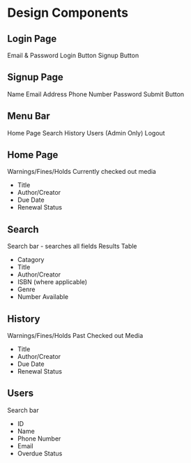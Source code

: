 # Design Components

## Login Page

Email & Password
Login Button
Signup Button

## Signup Page

Name
Email
Address
Phone Number
Password
Submit Button

## Menu Bar

Home Page
Search
History
Users (Admin Only)
Logout

## Home Page

Warnings/Fines/Holds
Currently checked out media

- Title
- Author/Creator
- Due Date
- Renewal Status

## Search

Search bar - searches all fields
Results Table

- Catagory
- Title
- Author/Creator
- ISBN (where applicable)
- Genre
- Number Available

## History

Warnings/Fines/Holds
Past Checked out Media

- Title
- Author/Creator
- Due Date
- Renewal Status

## Users

Search bar

- ID
- Name
- Phone Number
- Email
- Overdue Status
